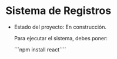 <h1>Sistema de Registros</h1>

- Estado del proyecto: En construcción.

  Para ejecutar el sistema, debes poner:

  ´´´npm install react´´´´
